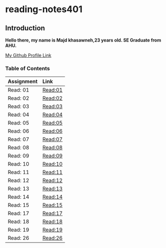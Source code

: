# reading-notes401

## Introduction

**Hello there, my name is Majd khasawneh,23 years old. SE Graduate from AHU.**

[My Github Profile Link](https://github.com/majdkh97)


### Table of Contents

|        Assignment         |              Link              |
| :-------------------------| :----------------------------- |
|  Read: 01                 |  [Read:01 ](Assignment01.md)   |
|  Read: 02                 |  [Read:02 ](Assignment02.md)   | 
|  Read: 03                 |  [Read:03 ](Assignment03.md)   |
|  Read: 04                 |  [Read:04 ](Assignment04.md)   |
|  Read: 05                 |  [Read:05 ](Assignment05.md)   |
|  Read: 06                 |  [Read:06 ](Assignment06.md)   |
|  Read: 07                 |  [Read:07 ](Assignment07.md)   |
|  Read: 08                 |  [Read:08 ](Assignment08.md)   |
|  Read: 09                 |  [Read:09 ](Assignment09.md)   |
|  Read: 10                 |  [Read:10 ](Assignment10.md)   |
|  Read: 11                 |  [Read:11 ](Assignment11.md)   |
|  Read: 12                 |  [Read:12 ](Assignment12.md)   |
|  Read: 13                 |  [Read:13 ](Assignment13.md)   |
|  Read: 14                 |  [Read:14 ](Assignment14.md)   |
|  Read: 15                 |  [Read:15 ](Assignment15.md)   |
|  Read: 17                 |  [Read:17 ](Assignment17.md)   |
|  Read: 18                 |  [Read:18 ](Assignment18.md)   |
|  Read: 19                 |  [Read:19 ](Assignment19.md)   |
|  Read: 26                 |  [Read:26 ](Assignment26.md)   |
